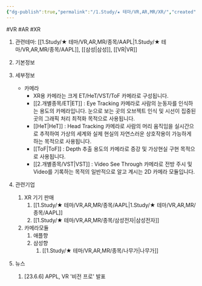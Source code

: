 ```yaml
---
{"dg-publish":true,"permalink":"/1.Study/★ 테마/VR,AR,MR/XR/","created":"2024-11-20T21:02:29.917+09:00","updated":"2025-06-03T20:07:22.235+09:00"}
---
```


#VR #AR #XR


1. 관련테마: [[1.Study/★ 테마/VR,AR,MR/종목/AAPL\|1.Study/★ 테마/VR,AR,MR/종목/AAPL]], [[삼성\|삼성]], [[VR\|VR]]



1. 기본정보



1. 세부정보
	- 카메라
		- XR용 카메라는 크게 ET/HeT/VST/ToF 카메라로 구성됩니다.
		- [[2.개별종목/ET\|ET]] : Eye Tracking 카메라로 사람의 눈동자를 인식하는 용도의 카메라입니다. 눈으로 보는 곳의 오브젝트 인식 및 시선이 집중된 곳의 그래픽 처리 최적화 목적으로 사용됩니다.
		- [[HeT\|HeT]] : Head Tracking 카메라로 사람의 머리 움직임을 실시간으로 추적하여 가상의 세계와 실제 현실의 자연스러운 상호작용이 가능하게 하는 목적으로 사용됩니다.
		- [[ToF\|ToF]] : Depth 추출 용도의 카메라로 증강 및 가상현실 구현 목적으로 사용됩니다.
		- [[2.개별종목/VST\|VST]] : Video See Through 카메라로 전방 주시 및 Video를 기록하는 목적의 일반적으로 알고 계시는 2D 카메라 모듈입니다.



1. 관련기업
	1. XR 기기 판매
		1. [[1.Study/★ 테마/VR,AR,MR/종목/AAPL\|1.Study/★ 테마/VR,AR,MR/종목/AAPL]]
		2. [[1.Study/★ 테마/VR,AR,MR/종목/삼성전자\|삼성전자]]
	2. 카메라모듈
		1. 애플향
		2. 삼성향
			1. [[1.Study/★ 테마/VR,AR,MR/종목/나무가\|나무가]]




1. 뉴스
	1. [23.6.6] APPL, VR '비전 프로' 발표